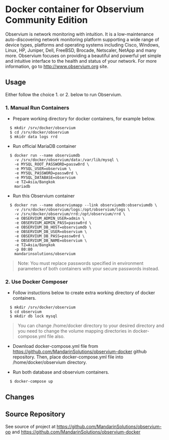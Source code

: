 # Docker container for Observium Community Edition
Observium is network monitoring with intuition. It is a low-maintenance auto-discovering network monitoring platform supporting a wide range of device types, platforms and operating systems including Cisco, Windows, Linux, HP, Juniper, Dell, FreeBSD, Brocade, Netscaler, NetApp and many more. Observium focuses on providing a beautiful and powerful yet simple and intuitive interface to the health and status of your network. For more information, go to http://www.observium.org site.

## Usage
Either follow the choice 1. or 2. below to run Observium.

### 1. Manual Run Containers
- Prepare working directory for docker containers, for example below.
```
  $ mkdir /srv/docker/observium
  $ cd /srv/docker/observium
  $ mkidr data logs rrd
```
- Run official MariaDB container
```
  $ docker run --name observiumdb
    -v /srv/docker/observium/data:/var/lib/mysql \
    -e MYSQL_ROOT_PASSWORD=passw0rd \
    -e MYSQL_USER=observium \
    -e MYSQL_PASSWORD=passw0rd \
    -e MYSQL_DATABASE=observium
    -e TZ=Asia/Bangkok
    mariadb
```

- Run this Observium container
```
  $ docker run --name observiumapp --link observiumdb:observiumdb \
    -v /srv/docker/observium/logs:/opt/observium/logs \
    -v /srv/docker/observium/rrd:/opt/observium/rrd \
    -e OBSERVIUM_ADMIN_USER=admin \
    -e OBSERVIUM_ADMIN_PASS=passw0rd \
    -e OBSERVIUM_DB_HOST=observiumdb \
    -e OBSERVIUM_DB_USER=observium \
    -e OBSERVIUM_DB_PASS=passw0rd \
    -e OBSERVIUM_DB_NAME=observium \
    -e TZ=Asia/Bangkok
    -p 80:80
    mandarinsolutions/observium
```

> Note: You must replace passwords specified in environment parameters of both containers with your secure passwords instead.

### 2. Use Docker Composer
- Follow instuctions below to create extra working directory of docker containers.
```
  $ mkdir /srv/docker/observium
  $ cd observium
  $ mkdir db lock mysql
```
> You can change /home/docker directory to your desired directory and you need to change the volume mapping directories in docker-compose.yml file also.

- Download docker-compose.yml file from https://github.com/MandarinSolutions/observium-docker github repository. Then, place docker-compose.yml file into /home/docker/observium directory.

- Run both database and observium containers.
```
  $ docker-compose up
```

## Changes


## Source Repository
See source of project at https://github.com/MandarinSolutions/observium-op
and https://github.com/MandarinSolutions/observium-docker
